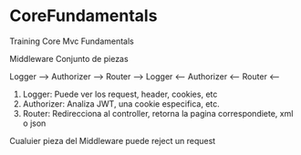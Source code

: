 # CoreFundamentals
Training Core Mvc Fundamentals

Middleware
Conjunto de piezas

Logger --> Authorizer --> Router -->
Logger <-- Authorizer <-- Router <--

1) Logger: Puede ver los request, header, cookies, etc
2) Authorizer: Analiza JWT, una cookie especifica, etc. 
3) Router: Redirecciona al controller, retorna la pagina correspondiete, xml o json


Cualuier pieza del Middleware puede reject un request